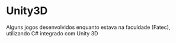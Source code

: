 # Unity3D
Alguns jogos desenvolvidos enquanto estava na faculdade (Fatec), utilizando C# integrado com Unity 3D

